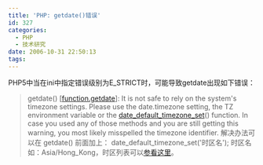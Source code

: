 ```yaml
---
title: 'PHP: getdate()错误'
id: 327
categories:
  - PHP
  - 技术研究
date: 2006-10-31 22:50:13
tags:
---
```


PHP5中当在ini中指定错误级别为E_STRICT时，可能导致getdate出现如下错误：
> getdate() [[function.getdate](function.getdate)]: It is not safe to rely on the system's timezone settings. Please use the date.timezone setting, the TZ environment variable or the [date_default_timezone_set](http://us2.php.net/manual/en/function.date-default-timezone-set.php)() function. In case you used any of those methods and you are still getting this warning, you most likely misspelled the timezone identifier.
解决办法可以在 getdate() 前面加上：
> date_default_timezone_set('时区名');
时区名如：Asia/Hong_Kong，时区列表可以[参看这里](http://us2.php.net/manual/en/timezones.php)。